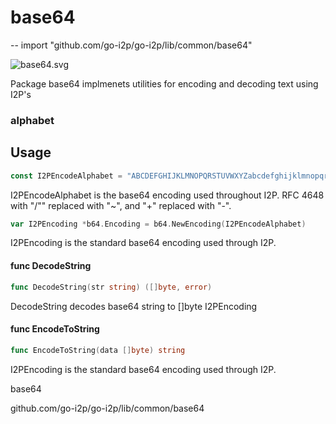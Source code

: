 # base64
--
    import "github.com/go-i2p/go-i2p/lib/common/base64"

![base64.svg](base64.svg)

Package base64 implmenets utilities for encoding and decoding text using I2P's
### alphabet

## Usage

```go
const I2PEncodeAlphabet = "ABCDEFGHIJKLMNOPQRSTUVWXYZabcdefghijklmnopqrstuvwxyz0123456789-~"
```
I2PEncodeAlphabet is the base64 encoding used throughout I2P. RFC 4648 with "/""
replaced with "~", and "+" replaced with "-".

```go
var I2PEncoding *b64.Encoding = b64.NewEncoding(I2PEncodeAlphabet)
```
I2PEncoding is the standard base64 encoding used through I2P.

#### func  DecodeString

```go
func DecodeString(str string) ([]byte, error)
```
DecodeString decodes base64 string to []byte I2PEncoding

#### func  EncodeToString

```go
func EncodeToString(data []byte) string
```
I2PEncoding is the standard base64 encoding used through I2P.



base64 

github.com/go-i2p/go-i2p/lib/common/base64
